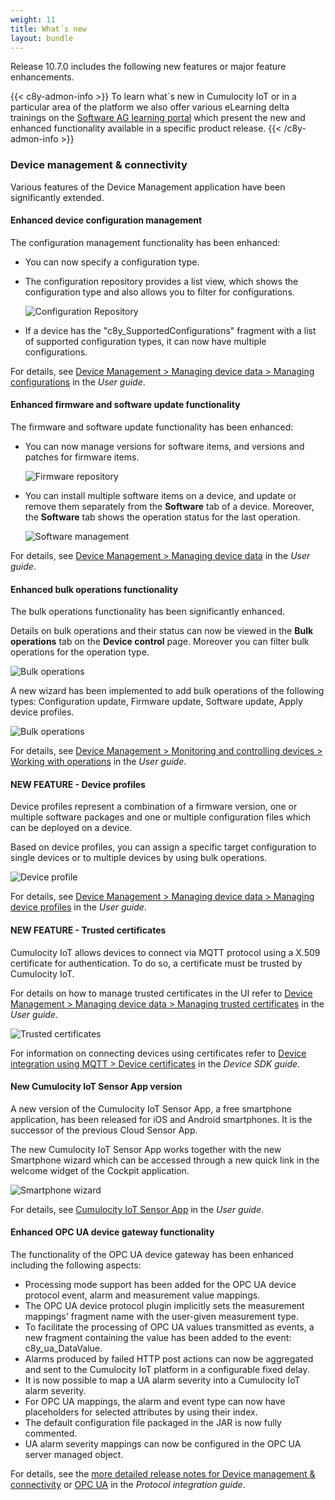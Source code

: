 ```yaml
---
weight: 11
title: What´s new
layout: bundle
---
```


Release 10.7.0 includes the following new features or major feature enhancements.

{{< c8y-admon-info >}}
To learn what´s new in Cumulocity IoT or in a particular area of the platform we also offer various eLearning delta trainings on the [Software AG learning portal](https://knowledge.softwareag.com/iot_delta) which present the new and enhanced functionality available in a specific product release.
{{< /c8y-admon-info >}}

### Device management & connectivity

Various features of the Device Management application have been significantly extended.

#### Enhanced device configuration management

The configuration management functionality has been enhanced:

* You can now specify a configuration type.

* The configuration repository provides a list view, which shows the configuration type and also allows you to filter for configurations.

	![Configuration Repository](/images/release-notes/devmgmt-management-configrepo.png)

* If a device has the "c8y_SupportedConfigurations" fragment with a list of supported configuration types, it can now have multiple configurations.

For details, see [Device Management > Managing device data > Managing configurations](https://cumulocity.com/guides/10.7.0/users-guide/device-management#configuration-repository) in the *User guide*.


#### Enhanced firmware and software update functionality

The firmware and software update functionality has been enhanced:

* You can now manage versions for software items, and versions and patches for firmware items.

	![Firmware repository](/images/release-notes/devmgmt-firmware-list.png)

* You can install multiple software items on a device, and update or remove them separately from the **Software** tab of a device. Moreover, the **Software** tab shows the operation status for the last operation.

	![Software management](/images/release-notes/devmgmt-software-tab.png)

For details, see [Device Management > Managing device data](https://cumulocity.com/guides/10.7.0/users-guide/device-management#managing-device-data) in the *User guide*.

#### Enhanced bulk operations functionality

The bulk operations functionality has been significantly enhanced.

Details on bulk operations and their status can now be viewed in the **Bulk operations** tab on the **Device control** page. Moreover you can filter bulk operations for the operation type.

![Bulk operations](/images/release-notes/devmgmt-devicecontrol-bulk-operations-list.png)

A new wizard has been implemented to add bulk operations of the following types: Configuration update, Firmware update, Software update, Apply device profiles.

![Bulk operations](/images/release-notes/devmgmt-devicecontrol-bulk-operation-type.png)

For details, see [Device Management > Monitoring and controlling devices > Working with operations](https://cumulocity.com/guides/10.7.0/users-guide/device-management/#operation-monitoring) in the *User guide*.


#### NEW FEATURE - Device profiles

Device profiles represent a combination of a firmware version, one or multiple software packages and one or multiple configuration files which can be deployed on a device.

Based on device profiles, you can assign a specific target configuration to single devices or to multiple devices by using bulk operations.

![Device profile](/images/release-notes/devmgmt-device-profile-details.png)

For details, see [Device Management > Managing device data > Managing device profiles](https://cumulocity.com/guides/10.7.0/users-guide/device-management#device-profiles) in the *User guide*.


#### NEW FEATURE - Trusted certificates

Cumulocity IoT allows devices to connect via MQTT protocol using a X.509 certificate for authentication. To do so, a certificate must be trusted by Cumulocity IoT.

For details on how to manage trusted certificates in the UI refer to [Device Management > Managing device data > Managing trusted certificates](https://cumulocity.com/guides/10.7.0/users-guide/device-management#trusted-certificates) in the *User guide*.

![Trusted certificates](/images/release-notes/devmgmt-trusted-certificates-list.png)

For information on connecting devices using certificates refer to [Device integration using MQTT > Device certificates](https://cumulocity.com/guides/10.7.0/device-sdk/mqtt/#device-certificates) in the *Device SDK guide*.

#### New Cumulocity IoT Sensor App version

A new version of the Cumulocity IoT Sensor App, a free smartphone application,  has been released for iOS and Android smartphones. It is the successor of the previous Cloud Sensor App.

The new Cumulocity IoT Sensor App works together with the new Smartphone wizard which can be accessed through a new quick link in the welcome widget of the Cockpit application.

![Smartphone wizard](/images/release-notes/csa-connect-smartphone-wizard-step3.png)

For details, see [Cumulocity IoT Sensor App](https://cumulocity.com/guides/10.7.0/users-guide/cumulocity-sensor-app/) in the *User guide*.

#### Enhanced OPC UA device gateway functionality

The functionality of the OPC UA device gateway has been enhanced including the following aspects:

* Processing mode support has been added for the OPC UA device protocol event, alarm and measurement value mappings.
* The OPC UA device protocol plugin implicitly sets the measurement mappings' fragment name with the user-given measurement type.
* To facilitate the processing of OPC UA values transmitted as events, a new fragment containing the value has been added to the event: c8y&#95;ua&#95;DataValue.
* Alarms produced by failed HTTP post actions can now be aggregated and sent to the Cumulocity IoT platform in a configurable fixed delay.
* It is now possible to map a UA alarm severity into a Cumulocity IoT alarm severity.
* For OPC UA mappings, the alarm and event type can now have placeholders for selected attributes by using their index.
* The default configuration file packaged in the JAR is now fully commented.
* UA alarm severity mappings can now be configured in the OPC UA server managed object.

For details, see the <a href="/release-10-7-0/devices-10-7-0" class="no-ajaxy">more detailed release notes for Device management & connectivity</a> or [OPC UA](https://cumulocity.com/guides/10.7.0/protocol-integration/opcua) in the *Protocol integration guide*.
